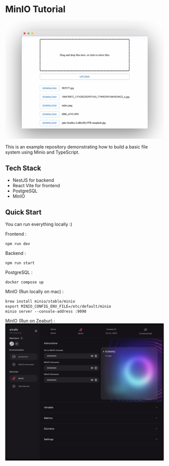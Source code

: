 # MinIO Tutorial

![Demo](demo.png)

This is an example repository demonstrating how to build a basic file system using Minio and TypeScript.

## Tech Stack
- NestJS for backend
- React Vite for frontend
- PostgreSQL
- MinIO

## Quick Start

You can run everything locally :)

Frontend :
```
npm run dev
```
Backend :
```
npm run start
```
PostgreSQL :
```
docker compose up
```
MinIO (Run locally on mac) :
```
brew install minio/stable/minio
export MINIO_CONFIG_ENV_FILE=/etc/default/minio
minio server --console-address :9090
```
MinIO (Run on Zeabur) :
![Zeabur](./minio-zeabur.png)
